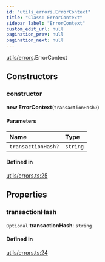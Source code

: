 ```yaml
---
id: "utils_errors.ErrorContext"
title: "Class: ErrorContext"
sidebar_label: "ErrorContext"
custom_edit_url: null
pagination_prev: null
pagination_next: null
---
```


[utils/errors](../modules/utils_errors.md).ErrorContext

## Constructors

### constructor

**new ErrorContext**(`transactionHash?`)

#### Parameters

| Name | Type |
| :------ | :------ |
| `transactionHash?` | `string` |

#### Defined in

[utils/errors.ts:25](https://github.com/near/near-api-js/blob/a0c9a104/packages/near-api-js/src/utils/errors.ts#L25)

## Properties

### transactionHash

 `Optional` **transactionHash**: `string`

#### Defined in

[utils/errors.ts:24](https://github.com/near/near-api-js/blob/a0c9a104/packages/near-api-js/src/utils/errors.ts#L24)
